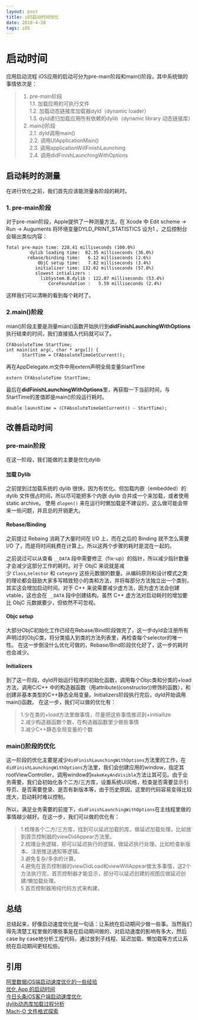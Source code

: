 ```yaml
---
layout: post
title: iOS启动时间优化
date: 2018-4-28 
tags: iOS
---
```

# 启动时间
应用启动流程
iOS应用的启动可分为pre-main阶段和main()阶段，其中系统做的事情依次是：
> 1. pre-main阶段  
1.1. 加载应用的可执行文件  
1.2. 加载动态链接库加载器dyld（dynamic loader）  
1.3. dyld递归加载应用所有依赖的dylib（dynamic library 动态链接库）  
> 2. main()阶段  
2.1. dyld调用main()   
2.2. 调用UIApplicationMain()   
2.3. 调用applicationWillFinishLaunching  
2.4. 调用didFinishLaunchingWithOptions  

## 启动耗时的测量
在进行优化之前，我们首先应该能测量各阶段的耗时。

### 1. pre-main阶段
对于pre-main阶段，Apple提供了一种测量方法，在 Xcode 中 Edit scheme -> Run -> Auguments 将环境变量DYLD_PRINT_STATISTICS 设为1 。之后控制台会输出类似内容：
```
Total pre-main time: 228.41 milliseconds (100.0%)
         dylib loading time:  82.35 milliseconds (36.0%)
        rebase/binding time:   6.12 milliseconds (2.6%)
            ObjC setup time:   7.82 milliseconds (3.4%)
           initializer time: 132.02 milliseconds (57.8%)
           slowest intializers :
             libSystem.B.dylib : 122.07 milliseconds (53.4%)
                CoreFoundation :   5.59 milliseconds (2.4%)
```
这样我们可以清晰的看到每个耗时了。
### 2.main()阶段
mian()阶段主要是测量mian()函数开始执行到**didFinishLaunchingWithOptions**执行结束的时间，我们直接插入代码就可以了。
```
CFAbsoluteTime StartTime;
int main(int argc, char * argv[]) {
      StartTime = CFAbsoluteTimeGetCurrent();
```
再在AppDelegate.m文件中用extern声明全局变量StartTime
```
extern CFAbsoluteTime StartTime;
```
最后在**didFinishLaunchingWithOptions**里，再获取一下当前时间，与StartTime的差值即是main()阶段运行耗时。
```
double launchTime = (CFAbsoluteTimeGetCurrent() - StartTime);
```
## 改善启动时间
### pre-main阶段
在这一阶段，我们能做的主要是优化dylib
#### 加载 Dylib

之前提到过加载系统的 dylib 很快，因为有优化。但加载内嵌（embedded）的 dylib 文件很占时间，所以尽可能把多个内嵌 dylib 合并成一个来加载，或者使用 static archive。
使用 `dlopen()` 来在运行时懒加载是不建议的，这么做可能会带来一些问题，并且总的开销更大。

#### Rebase/Binding

之前提过 Rebaing 消耗了大量时间在 I/O 上，而在之后的 Binding 就不怎么需要 I/O 了，而是将时间耗费在计算上。所以这两个步骤的耗时是混在一起的。

之前说过可以从查看 `__DATA` 段中需要修正（fix-up）的指针，所以减少指针数量才会减少这部分工作的耗时。对于 ObjC 来说就是减少 `Class`,`selector` 和 `category` 这些元数据的数量。从编码原则和设计模式之类的理论都会鼓励大家多写精致短小的类和方法，并将每部分方法独立出一个类别，其实这会增加启动时间。对于 C++ 来说需要减少虚方法，因为虚方法会创建 vtable，这也会在 `__DATA` 段中创建结构。虽然 C++ 虚方法对启动耗时的增加要比 ObjC 元数据要少，但依然不可忽视。
#### Objc setup
大部分ObjC初始化工作已经在Rebase/Bind阶段做完了，这一步dyld会注册所有声明过的ObjC类，将分类插入到类的方法列表里，再检查每个selector的唯一性。
在这一步倒没什么优化可做的，Rebase/Bind阶段优化好了，这一步的耗时也会减少。
#### Initializers
到了这一阶段，dyld开始运行程序的初始化函数，调用每个Objc类和分类的+load方法，调用C/C++ 中的构造器函数（用attribute((constructor))修饰的函数），和创建非基本类型的C++静态全局变量。Initializers阶段执行完后，dyld开始调用main()函数。
在这一步，我们可以做的优化有：
> 1.少在类的+load方法里做事情，尽量把这些事情推迟到+initiailize  
2.减少构造器函数个数，在构造器函数里少做些事情    
3.减少C++静态全局变量的个数    

### main()阶段的优化
这一阶段的优化主要是减少`didFinishLaunchingWithOptions`方法里的工作，在`didFinishLaunchingWithOptions`方法里，我们会创建应用的window，指定其rootViewController，调用window的`makeKeyAndVisible`方法让其可见。由于业务需要，我们会初始化各个二方/三方库，设置系统UI风格，检查是否需要显示引导页、是否需要登录、是否有新版本等，由于历史原因，这里的代码容易变得比较庞大，启动耗时难以控制。

所以，满足业务需要的前提下，`didFinishLaunchingWithOptions`在主线程里做的事情越少越好。在这一步，我们可以做的优化有：
> 1.梳理各个二方/三方库，找到可以延迟加载的库，做延迟加载处理，比如放到首页控制器的viewDidAppear方法里。   
2.梳理业务逻辑，把可以延迟执行的逻辑，做延迟执行处理。比如检查新版本、注册推送通知等逻辑。  
3.避免复杂/多余的计算。   
4.避免在首页控制器的viewDidLoad和viewWillAppear做太多事情，这2个方法执行完，首页控制器才能显示，部分可以延迟创建的视图应做延迟创建/懒加载处理。  
> 5.首页控制器用纯代码方式来构建。 

## 总结
总结起来，好像启动速度优化就一句话：让系统在启动期间少做一些事。当然我们得先清楚工程里做的哪些事是在启动期间做的、对启动速度的影响有多大，然后case by case地分析工程代码，通过放到子线程、延迟加载、懒加载等方式让系统在启动期间更轻松些。

## 引用
[阿里数据iOS端启动速度优化的一些经验](https://www.jianshu.com/p/f29b59f4c2b9)  
[优化 App 的启动时间](http://yulingtianxia.com/blog/2016/10/30/Optimizing-App-Startup-Time/#%E6%94%B9%E5%96%84%E5%90%AF%E5%8A%A8%E6%97%B6%E9%97%B4)   
[今日头条iOS客户端启动速度优化](https://techblog.toutiao.com/2017/01/17/iosspeed/)  
[dylib动态库加载过程分析](https://feicong.github.io/2017/01/14/dylib/index.html)  
[Mach-O 文件格式探索](https://www.desgard.com/iosre-1/)  